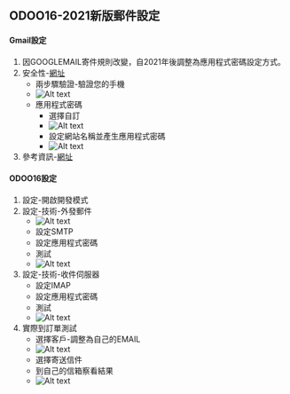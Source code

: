 ## ODOO16-2021新版郵件設定
#### Gmail設定
1. 因GOOGLEMAIL寄件規則改變，自2021年後調整為應用程式密碼設定方式。
2. 安全性-[網址](https://myaccount.google.com/security)
   + 兩步驟驗證-驗證您的手機
   + ![Alt text](https://github.com/ksharry/odoo-repository/blob/main/pic/1401.png?raw=true)
   + 應用程式密碼
     + 選擇自訂
     + ![Alt text](https://github.com/ksharry/odoo-repository/blob/main/pic/1402.png?raw=true)
     + 設定網站名稱並產生應用程式密碼
     + ![Alt text](https://github.com/ksharry/odoo-repository/blob/main/pic/1403.png?raw=true)
3. 參考資訊-[網址](https://www.webdesigntooler.com/google-smtp-send-mail)

#### ODOO16設定
1. 設定-開啟開發模式
2. 設定-技術-外發郵件
   + ![Alt text](https://github.com/ksharry/odoo-repository/blob/main/pic/1404.png?raw=true)
   + 設定SMTP
   + 設定應用程式密碼
   + 測試
   + ![Alt text](https://github.com/ksharry/odoo-repository/blob/main/pic/1405.png?raw=true)
3. 設定-技術-收件伺服器
   + 設定IMAP
   + 設定應用程式密碼
   + 測試
   + ![Alt text](https://github.com/ksharry/odoo-repository/blob/main/pic/1406.png?raw=true)
4. 實際到訂單測試
   + 選擇客戶-調整為自己的EMAIL
   + ![Alt text](https://github.com/ksharry/odoo-repository/blob/main/pic/1407.png?raw=true)
   + 選擇寄送信件
   + 到自己的信箱察看結果
   + ![Alt text](https://github.com/ksharry/odoo-repository/blob/main/pic/1408.png?raw=true)


